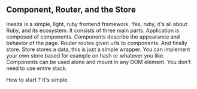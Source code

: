 ## Component, Router, and the Store

Inesita is a simple, light, ruby frontend framework. Yes, ruby, it's all about Ruby, and its ecosystem.
It consists of three main parts. Application is composed of components. Components describe the appearance and behavior of the page.
Router routes given urls to components. And finally store. Store stores a data, this is just a simple wrapper.
You can implement your own store based for example on hash or whatever you like.
Components can be used alone and mount in any DOM element. You don't need to use entire stack.

How to start ? It's simple.
